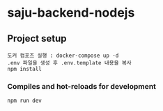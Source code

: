 # saju-backend-nodejs

## Project setup
```
도커 컴포즈 실행 : docker-compose up -d
.env 파일을 생성 후 .env.template 내용을 복사
npm install
```

### Compiles and hot-reloads for development
```
npm run dev
```
